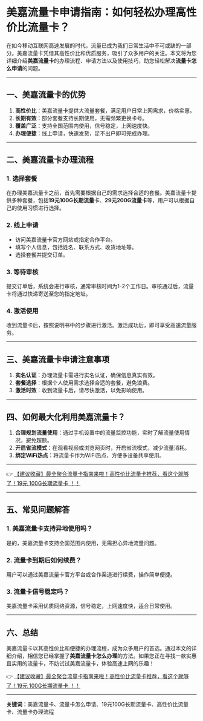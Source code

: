 # 美嘉流量卡申请指南：如何轻松办理高性价比流量卡？

在如今移动互联网高速发展的时代，流量已成为我们日常生活中不可或缺的一部分。美嘉流量卡凭借其高性价比和优质服务，吸引了众多用户的关注。本文将为您详细介绍**美嘉流量卡**的办理流程、申请方法以及使用技巧，助您轻松解决**流量卡怎么申请**的问题。

---

## 一、美嘉流量卡的优势

1. **高性价比**：美嘉流量卡提供大流量套餐，满足用户日常上网需求，价格实惠。
2. **长期有效**：部分套餐支持长期使用，无需频繁更换卡号。
3. **覆盖广泛**：支持全国范围内使用，信号稳定，上网速度快。
4. **办理便捷**：线上申请，快速发货，足不出户即可完成办理。

---

## 二、美嘉流量卡办理流程

### 1. 选择套餐
在办理美嘉流量卡之前，首先需要根据自己的需求选择合适的套餐。美嘉流量卡提供多种套餐，包括**19元100G长期流量卡**、**29元200G流量卡**等，用户可以根据自己的使用习惯进行选择。

### 2. 线上申请
- 访问美嘉流量卡官方网站或指定合作平台。
- 填写个人信息，包括姓名、联系方式、收货地址等。
- 选择套餐并提交订单。

### 3. 等待审核
提交订单后，系统会进行审核，通常审核时间为1-2个工作日。审核通过后，流量卡将通过快递寄送至您的指定地址。

### 4. 激活使用
收到流量卡后，按照说明书中的步骤进行激活。激活成功后，即可享受高速流量服务。

---

## 三、美嘉流量卡申请注意事项

1. **实名认证**：办理流量卡需进行实名认证，确保信息真实有效。
2. **套餐选择**：根据个人使用需求选择合适的套餐，避免浪费。
3. **激活时效**：收到流量卡后，请尽快激活，以免影响使用。

---

## 四、如何最大化利用美嘉流量卡？

1. **合理规划流量使用**：通过手机设置中的流量监控功能，实时了解流量使用情况，避免超额。
2. **开启省流模式**：在观看视频或浏览网页时，开启省流模式，减少流量消耗。
3. **绑定WiFi热点**：将流量卡作为WiFi热点，方便多设备共享使用。

---

👉 [【建议收藏】最全聚合流量卡指南来啦！高性价比流量卡推荐，看这个就够了！19元 100G长期流量卡 ！！](https://bit.ly/Liuliangka)

---

## 五、常见问题解答

### 1. 美嘉流量卡支持异地使用吗？
是的，美嘉流量卡支持全国范围内使用，无需担心异地流量问题。

### 2. 流量卡到期后如何续费？
用户可以通过美嘉流量卡官方平台或合作渠道进行续费，操作简单便捷。

### 3. 流量卡信号稳定吗？
美嘉流量卡采用优质网络资源，信号稳定，上网速度快，适合日常使用。

---

## 六、总结

美嘉流量卡以其高性价比和便捷的办理流程，成为众多用户的首选。通过本文的详细介绍，相信您已经掌握了**美嘉流量卡怎么办理**的方法。如果您正在寻找一款实惠且实用的流量卡，不妨试试美嘉流量卡，体验高速上网的乐趣！

👉 [【建议收藏】最全聚合流量卡指南来啦！高性价比流量卡推荐，看这个就够了！19元 100G长期流量卡 ！！](https://bit.ly/Liuliangka)

---

**关键词**：美嘉流量卡、流量卡怎么申请、19元100G长期流量卡、高性价比流量卡、流量卡办理流程
